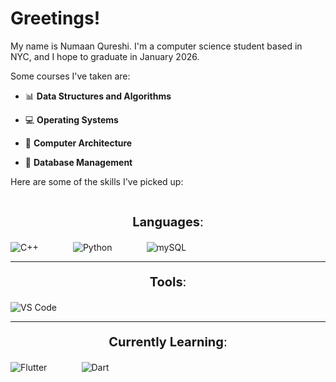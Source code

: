 # Greetings!

My name is Numaan Qureshi. I'm a computer science student based in NYC, and I hope to graduate in January 2026.

Some courses I've taken are:

- 📊 **Data Structures and Algorithms**

- 💻 **Operating Systems**

- 💾 **Computer Architecture**

- 📃 **Database Management**

Here are some of the skills I've picked up:

<p align="center", style="font-size: 20px;">
    <br>
    <b>Languages</b>:
</p>

![C++](https://gist.githubusercontent.com/NumaanQureshi/aea43670d92dd6b6573bc880e319597b/raw/6ef8f336fc12ea54488ffe812e5641bdb85495b5/cplusplus.svg)
&nbsp;&nbsp;&nbsp;&nbsp;&nbsp;&nbsp;&nbsp;&nbsp;&nbsp;&nbsp;&nbsp;&nbsp;
![Python](https://gist.githubusercontent.com/NumaanQureshi/bbaa28527440bbf71288f5cde6d0e058/raw/fb8f2694ca44a0b8183c379e6b6357e220b31c57/python.svg)
&nbsp;&nbsp;&nbsp;&nbsp;&nbsp;&nbsp;&nbsp;&nbsp;&nbsp;&nbsp;&nbsp;&nbsp;
![mySQL](https://gist.githubusercontent.com/NumaanQureshi/f6ee4bd2de91bb35428c5607c65954ec/raw/6b6b5be80448f2a1915ec858995723a7d0822748/mySQL.svg)

<!-- <p align="left", style="color: white;">
    &nbsp;&nbsp;&nbsp;
    <b>C++</b>
    &nbsp;&nbsp;&nbsp;&nbsp;&nbsp;&nbsp;&nbsp;&nbsp;&nbsp;&nbsp;&nbsp;&nbsp;&nbsp;&nbsp;&nbsp;&nbsp;&nbsp;
    <b>Python</b>
    &nbsp;&nbsp;&nbsp;&nbsp;&nbsp;&nbsp;&nbsp;&nbsp;&nbsp;&nbsp;&nbsp;&nbsp;&nbsp;&nbsp;&nbsp;
    <b>mySQL</b>

</p> -->

---

<p align="center", style="font-size: 20px;">
    <b>Tools</b>:
</p>


![VS Code](https://gist.githubusercontent.com/NumaanQureshi/bb1a409371cc1a01aec9287c514ab8c7/raw/050bebec96b707ea28cab5859c43c364131022b5/vscode.svg)

<!-- <p align="left" style="color: white;">
    <b>Visual Studio Code</b>
</p> -->

---

<p align="center", style="font-size: 20px;">
    <b>Currently Learning</b>:
</p>

![Flutter](https://gist.githubusercontent.com/NumaanQureshi/95cffbb41d6857e53a68cf4310effc7f/raw/7a45c7e6ef092bbdeaf29b9f3a11ca4adcfbc18c/flutter.svg)
&nbsp;&nbsp;&nbsp;&nbsp;&nbsp;&nbsp;&nbsp;&nbsp;&nbsp;&nbsp;&nbsp;&nbsp;
![Dart](https://gist.githubusercontent.com/NumaanQureshi/71750b2747f73235dfac24b09dec3336/raw/084942d8d353df7728813ee585e691f2826b5132/dart.svg)

<!-- <p align="left" style="color: white;">
    &nbsp;
    <b>Flutter</b>
    &nbsp;&nbsp;&nbsp;&nbsp;&nbsp;&nbsp;&nbsp;&nbsp;&nbsp;&nbsp;&nbsp;&nbsp;&nbsp;&nbsp;&nbsp;&nbsp;&nbsp;&nbsp;
    <b>Dart</b>

</p> -->


<!--
**NumaanQureshi/NumaanQureshi** is a ✨ _special_ ✨ repository because its `README.md` (this file) appears on your GitHub profile.

Here are some ideas to get you started:

- 🔭 I’m currently working on ...
- 🌱 I’m currently learning ...
- 👯 I’m looking to collaborate on ...
- 🤔 I’m looking for help with ...
- 💬 Ask me about ...
- 📫 How to reach me: ...
- 😄 Pronouns: ...
- ⚡ Fun fact: ...
-->
